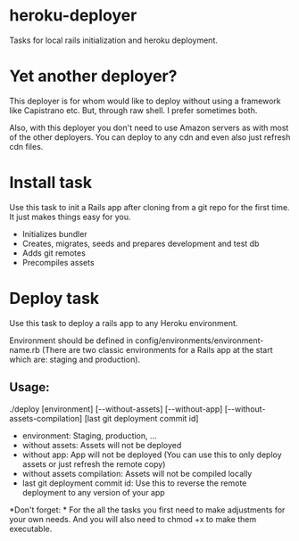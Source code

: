 heroku-deployer
===============

Tasks for local rails initialization and heroku deployment.


# Yet another deployer? #

This deployer is for whom would like to deploy without using a framework like Capistrano etc. But, through raw shell. I prefer sometimes both.

Also, with this deployer you don't need to use Amazon servers as with most of the other deployers. You can deploy to any cdn and even also just refresh cdn files.


# Install task #

Use this task to init a Rails app after cloning from a git repo for the first time. It just makes things easy for you.

* Initializes bundler
* Creates, migrates, seeds and prepares development and test db
* Adds git remotes
* Precompiles assets


# Deploy task #

Use this task to deploy a rails app to any Heroku environment.

Environment should be defined in config/environments/environment-name.rb (There are two classic environments for a Rails app at the start which are: staging and production).

## Usage: ##

./deploy [environment] [--without-assets] [--without-app] [--without-assets-compilation] [last git deployment commit id]

* environment: Staging, production, ...
* without assets: Assets will not be deployed
* without app: App will not be deployed (You can use this to only deploy assets or just refresh the remote copy)
* without assets compilation: Assets will not be compiled locally
* last git deployment commit id: Use this to reverse the remote deployment to any version of your app


*Don't forget: * For the all the tasks you first need to make adjustments for your own needs. And you will also need to chmod +x to make them executable.
